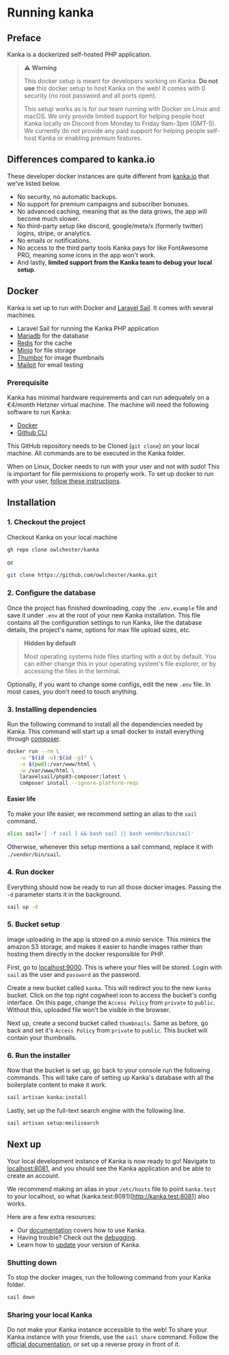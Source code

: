 # Running kanka

## Preface

Kanka is a dockerized self-hosted PHP application.

> :warning: **Warning**
>
> This docker setup is meant for developers working on Kanka. **Do not use** this docker setup to host Kanka on the web! It comes with 0 security (no root password and all ports open).
>
> This setup works as is for our team running with Docker on Linux and macOS. We only provide limited support for helping people host Kanka locally on Discord from Monday to Friday 9am-3pm (GMT-5). We currently do not provide any paid support for helping people self-host Kanka or enabling premium features.

## Differences compared to kanka.io

These developer docker instances are quite different from [kanka.io](https://kanka.io/) that we've listed below.

* No security, no automatic backups.
* No support for premium campaigns and subscriber bonuses.
* No advanced caching, meaning that as the data grows, the app will become much slower.
* No third-party setup like discord, google/meta/x (formerly twitter) logins, stripe, or analytics.
* No emails or notifications.
* No access to the third party tools Kanka pays for like FontAwesome PRO, meaning some icons in the app won't work.
* And lastly, **limited support from the Kanka team to debug your local setup**.


## Docker

Kanka is set up to run with Docker and [Laravel Sail](https://laravel.com/docs/10.x/sail). It comes with several machines.
* Laravel Sail for running the Kanka PHP application
* [Mariadb](https://mariadb.org/) for the database
* [Redis](https://redis.com/) for the cache
* [Minio](https://min.io/) for file storage
* [Thumbor](https://www.thumbor.org/) for image thumbnails
* [Mailpit](https://mailpit.axllent.org/) for email testing

### Prerequisite

Kanka has minimal hardware requirements and can run adequately on a €4/month Hetzner virtual machine. The machine will need the following software to run Kanka:
* [Docker](https://www.docker.com/)
* [Github CLI](https://cli.github.com/)

This GitHub repository needs to be Cloned (`git clone`) on your local machine. All commands are to be executed in the Kanka folder.

When on Linux, Docker needs to run with your user and not with sudo! This is important for file permissions to properly work. To set up docker to run with your user, [follow these instructions](https://docs.docker.com/engine/install/linux-postinstall/).

## Installation

### 1. Checkout the project

Checkout Kanka on your local machine

```bash
gh repo clone owlchester/kanka
```
or 
```bash
git clone https://github.com/owlchester/kanka.git
```
### 2. Configure the database

Once the project has finished downloading, copy the `.env.example` file and save it under `.env` at the root of your new Kanka installation. This file contains all the configuration settings to run Kanka, like the database details, the project's name, options for max file upload sizes, etc.

> **Hidden by default**
>
> Most operating systems hide files starting with a dot by default. You can either change this in your operating system's file explorer, or by accessing the files in the terminal.

Optionally, if you want to change some configs, edit the new `.env` file. In most cases, you don't need to touch anything.

### 3. Installing dependencies

Run the following command to install all the dependencies needed by Kanka. This command will start up a small docker to install everything through [composer](https://getcomposer.org).

```bash
docker run --rm \
    -u "$(id -u):$(id -g)" \
    -v $(pwd):/var/www/html \
    -w /var/www/html \
    laravelsail/php83-composer:latest \
    composer install --ignore-platform-reqs
```

#### Easier life

To make your life easier, we recommend setting an alias to the `sail` command.
```bash
alias sail='[ -f sail ] && bash sail || bash vendor/bin/sail'
```

Otherwise, whenever this setup mentions a sail command, replace it with `./vendor/bin/sail`.

### 4. Run docker

Everything should now be ready to run all those docker images. Passing the `-d` parameter starts it in the background.

```bash
sail up -d
```

### 5. Bucket setup

Image uploading in the app is stored on a *minio* service. This mimics the amazon S3 storage, and makes it easier to handle images rather than hosting them directly in the docker responsible for PHP.

First, go to [localhost:9000](http://localhost:9000). This is where your files will be stored. Login with `sail` as the user and `password` as the password.

Create a new bucket called `kanka`. This will redirect you to the new `kanka` bucket. Click on the top right cogwheel icon to access the bucket's config interface. On this page, change the `Access Policy` from `private` to `public`. Without this, uploaded file won't be visible in the browser.

Next up, create a second bucket called `thumbnails`. Same as before, go back and set it's `Access Policy` from `private` to `public`. This bucket will contain your thumbnails.

### 6. Run the installer

Now that the bucket is set up, go back to your console run the following commands. This will take care of setting up Kanka's database with all the boilerplate content to make it work.

```bash
sail artisan kanka:install
```

Lastly, set up the full-text search engine with the following line.

```bash
sail artisan setup:meilisearch
```

## Next up

Your local development instance of Kanka is now ready to go! Navigate to [localhost:8081](http://localhost:8081), and you should see the Kanka application and be able to create an account.

We recommend making an alias in your `/etc/hosts` file to point `kanka.test` to your localhost, so what (kanka.test:8081)[http://kanka.test:8081] also works.

Here are a few extra resources:
* Our [documentation](https://docs.kanka.io) covers how to use Kanka.
* Having trouble? Check out the [debugging](/docs/debugging.md).
* Learn how to [update](/docs/updating.md) your version of Kanka.


### Shutting down

To stop the docker images, run the following command from your Kanka folder.

```bash
sail down
```

### Sharing your local Kanka

Do not make your Kanka instance accessible to the web! To share your Kanka instance with your friends, use the `sail share` command. Follow the [official documentation](https://laravel.com/docs/10.x/sail#sharing-your-site), or set up a reverse proxy in front of it.
